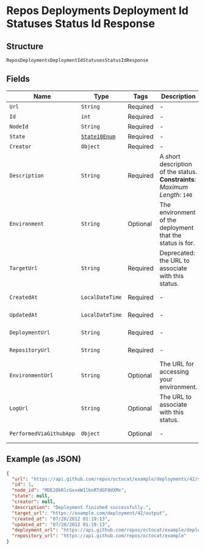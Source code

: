 
# Repos Deployments Deployment Id Statuses Status Id Response

## Structure

`ReposDeploymentsDeploymentIdStatusesStatusIdResponse`

## Fields

| Name | Type | Tags | Description | Getter | Setter |
|  --- | --- | --- | --- | --- | --- |
| `Url` | `String` | Required | - | String getUrl() | setUrl(String url) |
| `Id` | `int` | Required | - | int getId() | setId(int id) |
| `NodeId` | `String` | Required | - | String getNodeId() | setNodeId(String nodeId) |
| `State` | [`State10Enum`](../../doc/models/state-10-enum.md) | Required | - | State10Enum getState() | setState(State10Enum state) |
| `Creator` | `Object` | Required | - | Object getCreator() | setCreator(Object creator) |
| `Description` | `String` | Required | A short description of the status.<br>**Constraints**: *Maximum Length*: `140` | String getDescription() | setDescription(String description) |
| `Environment` | `String` | Optional | The environment of the deployment that the status is for. | String getEnvironment() | setEnvironment(String environment) |
| `TargetUrl` | `String` | Required | Deprecated: the URL to associate with this status. | String getTargetUrl() | setTargetUrl(String targetUrl) |
| `CreatedAt` | `LocalDateTime` | Required | - | LocalDateTime getCreatedAt() | setCreatedAt(LocalDateTime createdAt) |
| `UpdatedAt` | `LocalDateTime` | Required | - | LocalDateTime getUpdatedAt() | setUpdatedAt(LocalDateTime updatedAt) |
| `DeploymentUrl` | `String` | Required | - | String getDeploymentUrl() | setDeploymentUrl(String deploymentUrl) |
| `RepositoryUrl` | `String` | Required | - | String getRepositoryUrl() | setRepositoryUrl(String repositoryUrl) |
| `EnvironmentUrl` | `String` | Optional | The URL for accessing your environment. | String getEnvironmentUrl() | setEnvironmentUrl(String environmentUrl) |
| `LogUrl` | `String` | Optional | The URL to associate with this status. | String getLogUrl() | setLogUrl(String logUrl) |
| `PerformedViaGithubApp` | `Object` | Optional | - | Object getPerformedViaGithubApp() | setPerformedViaGithubApp(Object performedViaGithubApp) |

## Example (as JSON)

```json
{
  "url": "https://api.github.com/repos/octocat/example/deployments/42/statuses/1",
  "id": 1,
  "node_id": "MDE2OkRlcGxveW1lbnRTdGF0dXMx",
  "state": null,
  "creator": null,
  "description": "Deployment finished successfully.",
  "target_url": "https://example.com/deployment/42/output",
  "created_at": "07/20/2012 01:19:13",
  "updated_at": "07/20/2012 01:19:13",
  "deployment_url": "https://api.github.com/repos/octocat/example/deployments/42",
  "repository_url": "https://api.github.com/repos/octocat/example"
}
```

